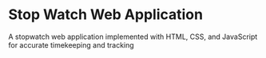 # Stop Watch Web Application
 A stopwatch web application implemented with HTML, CSS, and JavaScript for accurate timekeeping and tracking
